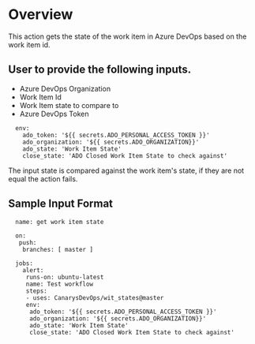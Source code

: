 # Overview

This action gets the state of the work item in Azure DevOps based on the work item id.

## User to provide the following inputs.

  - Azure DevOps Organization
  - Work Item Id
  - Work Item state to compare to
  - Azure DevOps Token

  ```
    env:  
      ado_token: '${{ secrets.ADO_PERSONAL_ACCESS_TOKEN }}'
      ado_organization: '${{ secrets.ADO_ORGANIZATION}}'
      ado_state: 'Work Item State'
      close_state: 'ADO Closed Work Item State to check against'
  ```

The input state is compared against the work item's state, if they are not equal the action fails.

## Sample Input Format

  ```  
	name: get work item state

	on:
	 push:
	  branches: [ master ]
    
	jobs:
	  alert:
       runs-on: ubuntu-latest
       name: Test workflow
       steps:       
       - uses: CanarysDevOps/wit_states@master
       env:  
        ado_token: '${{ secrets.ADO_PERSONAL_ACCESS_TOKEN }}'
        ado_organization: '${{ secrets.ADO_ORGANIZATION}}'
        ado_state: 'Work Item State'
        close_state: 'ADO Closed Work Item State to check against'
	
  ```
